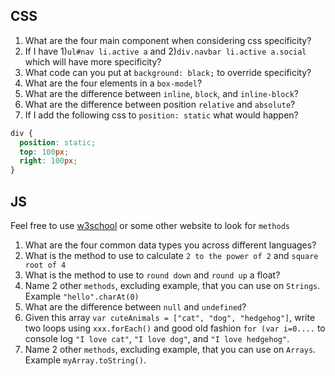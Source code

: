 ## CSS
1. What are the four main component when considering css specificity?
1. If I have 1)`ul#nav li.active a` and 2)`div.navbar li.active a.social` which will have more specificity?
1. What code can you put at `background: black;` to override specificity?
1. What are the four elements in a `box-model`?
1. What are the difference between `inline`, `block`, and `inline-block`?
1. What are the difference between position `relative` and `absolute`?
1. If I add the following css to `position: static` what would happen?

  ``` css
  div {
    position: static;
    top: 100px;
    right: 100px;
  }
  ```

## JS
Feel free to use [w3school](http://www.w3schools.com/js/default.asp) or some other website to look for `methods`

1. What are the four common data types you across different languages?
1. What is the method to use to calculate `2 to the power of 2` and `square root of 4`
1. What is the method to use to `round down` and `round up` a float?
1. Name 2 other `methods`, excluding example, that you can use on `Strings`. Example `"hello".charAt(0)`
1. What are the difference between `null` and `undefined`?
1. Given this array `var cuteAnimals = ["cat", "dog", "hedgehog"]`, write two loops using `xxx.forEach()` and good old fashion `for (var i=0....` to console log `"I love cat"`, `"I love dog"`, and `"I love hedgehog"`.
1. Name 2 other `methods`, excluding example, that you can use on `Arrays`. Example `myArray.toString()`.
